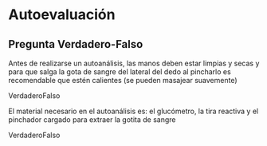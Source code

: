 # Autoevaluación

## Pregunta Verdadero-Falso

<quiz name=""><question><p>Antes de realizarse un autoanálisis, las manos deben estar limpias y secas y para que salga la gota de sangre del lateral del dedo al pincharlo es recomendable que estén calientes (se pueden masajear suavemente)</p><answer correct>Verdadero</answer><answer>Falso</answer></question><question><p>El material necesario en el autoanálisis es: el glucómetro, la tira reactiva y el pinchador cargado para extraer la gotita de sangre</p><answer correct>Verdadero</answer><answer>Falso</answer></question></quiz>

